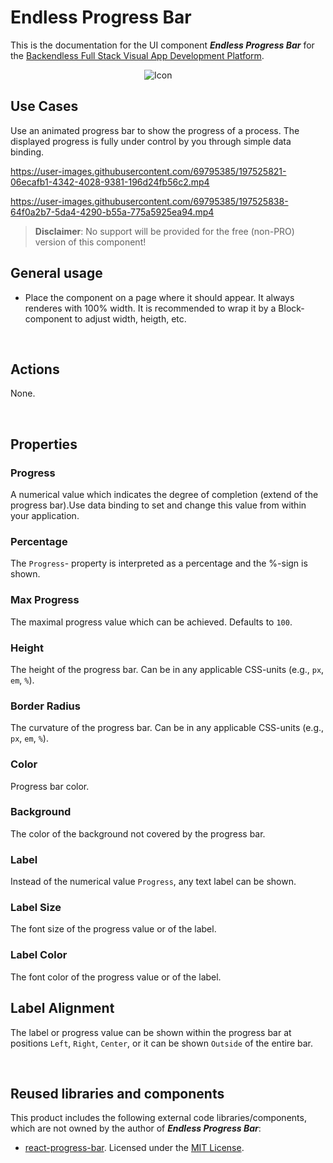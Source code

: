# Endless Progress Bar

This is the documentation for the UI component ***Endless Progress Bar*** for the [Backendless Full Stack Visual App Development Platform](https://backendless.com).

<center>

![Icon](./assets/IconPopup.jpg) &nbsp; &nbsp; &nbsp; &nbsp;

</center>

## Use Cases
Use an animated progress bar to show the progress of a process. The displayed progress is fully under control by you through simple data binding.



https://user-images.githubusercontent.com/69795385/197525821-06ecafb1-4342-4028-9381-196d24fb56c2.mp4



https://user-images.githubusercontent.com/69795385/197525838-64f0a2b7-5da4-4290-b55a-775a5925ea94.mp4



>**Disclaimer**: No support will be provided for the free (non-PRO) version of this component!

## General usage
- Place the component on a page where it should appear. It always renderes with 100% width. It is recommended to wrap it by a Block-component to adjust width, heigth, etc.

<br>

## Actions
None.

<br>

## Properties

### Progress
A numerical value which indicates the degree of completion (extend of the progress bar).Use data binding to set and change this value from within your application.

### Percentage
The ``Progress``- property is interpreted as a percentage and the %-sign is shown.

### Max Progress
The maximal progress value which can be achieved. Defaults to ``100``.

### Height
The height of the progress bar. Can be in any applicable CSS-units (e.g., ``px``, ``em``, ``%``).

### Border Radius
The curvature of the progress bar. Can be in any applicable CSS-units (e.g., ``px``, ``em``, ``%``).

### Color
Progress bar color.

### Background
The color of the background not covered by the progress bar.

### Label
Instead of the numerical value ``Progress``, any text label can be shown.

### Label Size
The font size of the progress value or of the label.

### Label Color
The font color of the progress value or of the label.

## Label Alignment
The label or progress value can be shown within the progress bar at positions ``Left``, ``Right``, ``Center``, or it can be shown ``Outside`` of the entire bar. 

<br>

## Reused libraries and components
This product includes the following external code libraries/components, which are not owned by the author of ***Endless Progress Bar***:

- [react-progress-bar](https://github.com/KaterinaLupacheva/react-progress-bar). Licensed under the [MIT License](https://github.com/KaterinaLupacheva/react-progress-bar/blob/master/LICENSE).

